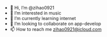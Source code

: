 - 👋 Hi, I’m @zihao0921
- 👀 I’m interested in music
- 🌱 I’m currently learning internet
- 💞️ I’m looking to collaborate on app-develop
- 📫 How to reach me zihao0921@icloud.com

<!---
zihao0921/zihao0921 is a ✨ special ✨ repository because its `README.md` (this file) appears on your GitHub profile.
You can click the Preview link to take a look at your changes.
--->

